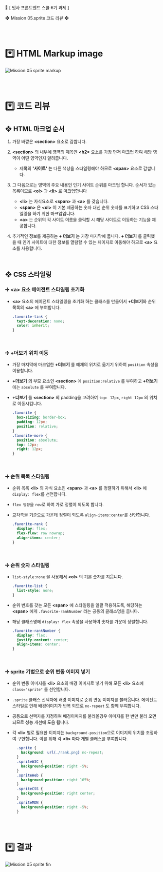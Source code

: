 🦁 [ 멋사 프론트엔드 스쿨 6기 과제 ]

❖ Mission 05.sprite 코드 리뷰 ❖

<br />
<br />

# *️⃣ HTML Markup image

![Mission 05 sprite markup](https://github.com/kimInDa/home-work/assets/105577805/ba80bc9c-6ce6-4f2a-840d-14bc6fb462ec)



<br />
<br />

# *️⃣ 코드 리뷰
## ❖ HTML 마크업 순서
1. 가장 바깥은 **&lt;section&gt;** 요소로 감쌉니다.
  
2. **&lt;section&gt;** 의 내부에 영역의 제목인 **&lt;h2&gt;** 요소를 가장 먼저 마크업 하여 해당 영역이 어떤 영역인지 알려줍니다. 
   * 제목의 **'사이트'** 는 다른 색상을 스타일링해야 하므로 **&lt;span&gt;** 요소로 감쌉니다.

3. 그 다음으로는 영역의 주요 내용인 인기 사이트 순위를 마크업 합니다. 순서가 있는 목록이므로 **&lt;ol&gt;** 과 **&lt;li&gt;** 로 마크업합니다
   
   * **&lt;li&gt;** 는 자식요소로 **&lt;span&gt;** 과 **&lt;a&gt;** 를 갖습니다.
   * **&lt;span&gt;** 은 **&lt;ol&gt;** 이 기본 제공하는 숫자 대신 순위 숫자를 표기하고 CSS 스타일링을 하기 위한 마크업입니다.
   * **&lt;a&gt;** 는 순위의 각 사이트 이름을 클릭할 시 해당 사이트로 이동하는 기능을 제공합니다.

4. 추가적인 정보를 제공하는 **+ 더보기** 는 가장 마지막에 둡니다. **+ 더보기** 를 클릭했을 때 인기 사이트에 대한 정보를 열람할 수 있는 페이지로 이동해야 하므로 **&lt;a&gt;** 요소를 사용합니다.
   
  <br />

## ❖ CSS 스타일링
### ✢ **&lt;a&gt;** 요소 에이전트 스타일링 초기화
* **&lt;a&gt;** 요소의 에이전트 스타일링을 초기화 하는 클래스를 만들어서 **+더보기**와 순위 목록의 **&lt;a&gt;** 에 부여합니다.
 
  ```CSS
  .favorite-link {
    text-decoration: none;
    color: inherit;
  }
  ```
<br />

### ✢ **+더보기** 위치 이동
* 가장 마지막에 마크업한 **+더보기** 를 예제의 위치로 옮기기 위하여 ``position`` 속성을 이용합니다.
* **+더보기** 의 부모 요소인 **&lt;section&gt;** 에 ``position:relative`` 를 부여하고 **+더보기** 에는 ``absolute`` 를 부여합니다.  
* **+더보기** 를 **&lt;section&gt;** 의 padding을 고려하여 ``top: 12px``, ``right 12px`` 의 위치로 이동시킵니다.
  
  ```CSS
  .favorite {
    box-sizing: border-box;
    padding: 12px;
    position: relative;
  }
  .favorite-more {
    position: absolute;
    top: 12px;
    right: 12px;
  }
  ```
<br />

### ✢ 순위 목록 스타일링
* 순위 목록 **&lt;li&gt;** 의 자식 요소인 **&lt;span&gt;** 과 **&lt;a&gt;** 를 정렬하기 위해서 **&lt;li&gt;** 에 ``display: flex``를 선언합니다.
* ``flex 방향``을 ``row``로 하여 가로 정렬이 되도록 합니다.
* 교차축을 기준으로 가운데 정렬이 되도록 ``align-items:center``를 선언합니다.
  
  ``` CSS
  .favorite-rank {
    display: flex;
    flex-flow: row nowrap;
    align-items: center;
  }
  ```
<br />

### ✢ 순위 숫자 스타일링
* ``list-style:none`` 을 사용해서 **&lt;ol&gt;** 의 기본 숫자를 지웁니다.
  
  ```CSS
  .favorite-list {
    list-style: none;
  }
  ```

* 순위 번호를 갖는 모든 **&lt;span&gt;** 에 스타일링을 일괄 적용하도록, 해당하는 **&lt;span&gt;** 에게 ``.favorite-rankNumber`` 라는 공통의 클래스명을 줍니다. 
* 해당 클래스명에 ``display: flex`` 속성을 사용하여 숫자를 가운데 정렬합니다.
  ```CSS
  .favorite-rankNumber {
    display: flex;
    justify-content: center;
    align-items: center;
  }
  ```
  <br />

### ✢ sprite 기법으로 순위 변동 이미지 넣기

* 순위 변동 이미지를 **&lt;li&gt;** 요소의 배경 이미지로 넣기 위해 모든 **&lt;li&gt;** 요소에 ``class="sprite"`` 를 선언합니다.
  
* ``.sprite`` 클래스 선택자에 배경 이미지로 순위 변동 이미지를 불러옵니다. 에이전트 스타일로 인해 배경이미지가 반복 되므로 ``no-repeat`` 도 함께 부여합니다.
*  공통으로 선택자를 지정하여 배경이미지를 불러올경우 이미지를 한 번만 불러 오면 되므로 성능 개선에 도움 됩니다.
*  각 **&lt;li&gt;** 별로 필요한 이미지는 ``background-position``으로 이미지의 위치를 조정하여 구현합니다. 이를 위해 각 **&lt;li&gt;** 마다 개별 클래스를 부여합니다.
    ```CSS
      .sprite {
        background: url(./rank.png) no-repeat;
      }
      .spriteW3C {
        background-position: right -5%;
      }
      .spriteWeb {
        background-position: right 105%;
      }
      .spriteCSS {
        background-position: right center;
      }
      .spriteMDN {
        background-position: right -5%;
      }
    ```

<br />
<br />

# *️⃣ 결과
![Mission 05 sprite fin](https://github.com/kimInDa/home-work/assets/105577805/8cfd8f9f-8e53-49fd-9a81-914793836550)